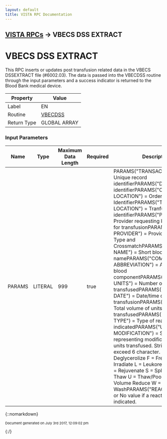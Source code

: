 ```yaml
---
layout: default
title: VISTA RPC Documentation
---
```


## [VISTA RPCs](TableOfContents) &#8594; VBECS DSS EXTRACT
# VBECS DSS EXTRACT

This RPC inserts or updates post transfusion related data in the VBECS DSSEXTRACT file (#6002.03). The data is passed into the VBECDSS routine through the input parameters and a success indicator is returned to the Blood Bank medical device.

Property | Value
--- | ---
Label | EN
Routine | [VBECDSS](http://code.osehra.org/dox/Routine_VBECDSS_source.html)
Return Type | GLOBAL ARRAY


### Input Parameters

Name | Type | Maximum Data Length | Required | Description
--- | --- | --- | --- | ---
PARAMS | LITERAL | 999 | true | PARAMS(&quot;TRANSACTION ID&quot;) &#x3D; Unique record identifierPARAMS(&quot;DFN&quot;) &#x3D; Patient identifierPARAMS(&quot;ORDERING LOCATION&quot;) &#x3D; Ordering Institution IdentifierPARAMS(&quot;TRANSFUSION LOCATION&quot;) &#x3D; Tranfusing Institution identifierPARAMS(&quot;PHYSICIAN&quot;) &#x3D; Provider requesting blood product for transfusionPARAMS(&quot;ORDERING PROVIDER&quot;) &#x3D; Provider who ordered Type and CrossmatchPARAMS(&quot;PRODUCT NAME&quot;) &#x3D; Short blood product namePARAMS(&quot;COMPONENT ABBREVIATION&quot;) &#x3D; Abbreviation of blood componentPARAMS(&quot;NUMBER OF UNITS&quot;) &#x3D; Number of pooled units transfusedPARAMS(&quot;TRANSFUSION DATE&quot;) &#x3D; Date/time of transfusionPARAMS(&quot;VOLUME&quot;) &#x3D; Total volume of units transfusedPARAMS(&quot;REACTION TYPE&quot;) &#x3D; Type of reaction indicatedPARAMS(&quot;UNIT MODIFICATION&quot;) &#x3D; String of codes representing modifications    done on units transfused. String cannot exceed 6 character.    D &#x3D; Deglycerolize   F &#x3D; Freeze   I &#x3D; Irradiate   L &#x3D; Leukoreduce   P &#x3D; Pool   R &#x3D; Rejuvenate   S &#x3D; Split/Divide   T &#x3D; Thaw   U &#x3D; Thaw/Pool Cryo   V &#x3D; Volume Reduce   W &#x3D; WashPARAMS(&quot;REACTION&quot;) &#x3D; Yes or No value if a reaction was indicated.



{::nomarkdown} <br/><p style="font-size: 11px">Document generated on July 3rd 2017, 12:09:02 pm</p>{:/}